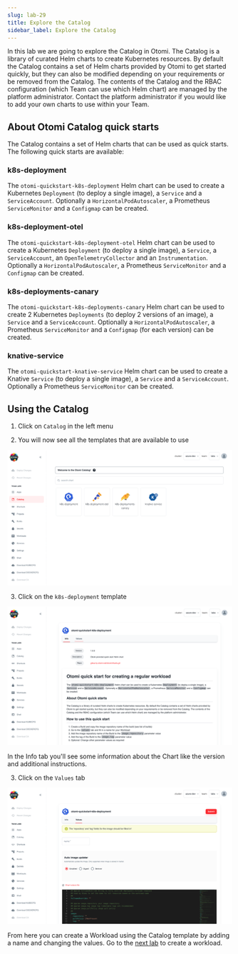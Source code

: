 ```yaml
---
slug: lab-29
title: Explore the Catalog
sidebar_label: Explore the Catalog
---
```


In this lab we are going to explore the Catalog in Otomi. The Catalog is a library of curated Helm charts to create Kubernetes resources. By default the Catalog contains a set of Helm charts provided by Otomi to get started quickly, but they can also be modified depending on your requirements or be removed from the Catalog. The contents of the Catalog and the RBAC configuration (which Team can use which Helm chart) are managed by the platform administrator. Contact the platform administrator if you would like to add your own charts to use within your Team.

## About Otomi Catalog quick starts

The Catalog contains a set of Helm charts that can be used as quick starts. The following quick starts are available:

### k8s-deployment

The `otomi-quickstart-k8s-deployment` Helm chart can be used to create a Kubernetes `Deployment` (to deploy a single image), a `Service` and a `ServiceAccount`. Optionally a `HorizontalPodAutoscaler`, a Prometheus `ServiceMonitor` and a `Configmap` can be created.

### k8s-deployment-otel

The `otomi-quickstart-k8s-deployment-otel` Helm chart can be used to create a Kubernetes `Deployment` (to deploy a single image), a `Service`, a `ServiceAccount`, an `OpenTelemetryCollector` and an `Instrumentation`. Optionally a `HorizontalPodAutoscaler`, a Prometheus `ServiceMonitor` and a `Configmap` can be created.

### k8s-deployments-canary

The `otomi-quickstart-k8s-deployments-canary` Helm chart can be used to create 2 Kubernetes `Deployments` (to deploy 2 versions of an image), a `Service` and a `ServiceAccount`. Optionally a `HorizontalPodAutoscaler`, a Prometheus `ServiceMonitor` and a `Configmap` (for each version) can be created.

### knative-service

The `otomi-quickstart-knative-service` Helm chart can be used to create a Knative `Service` (to deploy a single image), a `Service` and a  `ServiceAccount`. Optionally a Prometheus `ServiceMonitor` can be created.

## Using the Catalog

1. Click on `Catalog` in the left menu

2. You will now see all the templates that are available to use

![catalog](../../img/catalog-1.png)

3. Click on the `k8s-deployment` template

![catalog](../../img/catalog-2.png)

In the Info tab you'll see some information about the Chart like the version and additional instructions.

3. Click on the `Values` tab

![catalog](../../img/catalog-3.png)

From here you can create a Workload using the Catalog template by adding a name and changing the values. Go to the [next lab](lab-13) to create a workload.